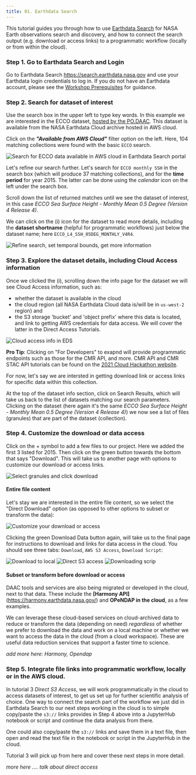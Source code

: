 ```yaml
---
title: 01. Earthdata Search
---
```


This tutorial guides you through how to use [Earthdata Search](https://search.earthdata.nasa.gov/) for NASA Earth observations search and discovery, and how to connect the search output (e.g. download or access links) to a programmatic workflow (locally or from within the cloud). 

### Step 1. Go to Earthdata Search and Login

Go to Earthdata Search <https://search.earthdata.nasa.gov> and use your Earthdata login credentials to log in. If you do not have an Earthdata account, please see the [Workshop Prerequisites](https://nasa-openscapes.github.io/2021-Cloud-Workshop-AGU/logistics/prerequisites.html) for guidance.

### Step 2. Search for dataset of interest

Use the search box in the upper left to type key words. In this example we are interested in the ECCO dataset, [hosted by the PO.DAAC](https://podaac.jpl.nasa.gov/datasetlist?search=ECCO). This dataset is available from the NASA Earthdata Cloud archive hosted in AWS cloud. 

Click on the _**"Available from AWS Cloud"**_ filter option on the left. Here, 104 matching collections were found with the basic `ECCO` search.

![Search for ECCO data available in AWS cloud in Earthdata Search portal](./img/search_ecco.png)

Let's refine our search further. Let's search for `ECCO monthly SSH` in the search box (which will produce 37 matching collections), and for the **time period** for year 2015. The latter can be done using the *calendar* icon on the left under the search box. 

Scroll down the list of returned matches until we see the dataset of interest, in this case *ECCO Sea Surface Height - Monthly Mean 0.5 Degree (Version 4 Release 4)*.

We can click on the (i) icon for the dataset to read more details, including the **dataset shortname** (helpful for programmatic workflows) just below the dataset name; here `ECCO_L4_SSH_05DEG_MONTHLY_V4R4`.

![Refine search, set temporal bounds, get more information](./img/refine_ecco.png)

### Step 3. Explore the dataset details, including Cloud Access information

Once we clicked the (i), scrolling down the info page for the dataset we will see Cloud Access information, such as:

- whether the dataset is available in the cloud 
- the cloud region (all NASA Earthdata Cloud data is/will be in `us-west-2` region) and 
- the S3 storage 'bucket' and 'object prefix' where this data is located, and link to getting AWS credentials for data access. We will cover the latter in the Direct Access Tutorials. 

![Cloud access info in EDS](./img/cloud_access_info.png)

**Pro Tip**: Clicking on "For Developers" to exapnd will provide programmatic endpoints such as those for the CMR API, and more. CMR API and CMR STAC API tutorials can be found on the [2021 Cloud Hackathon website](https://nasa-openscapes.github.io/2021-Cloud-Hackathon/tutorials/).

For now, let's say we are intersted in getting download link or access links for specific data within this collection.

At the top of the dataset info section, click on Search Results, which will take us back to the list of datasets matching our search parameters. Clicking on the dataset (here again it's the same *ECCO Sea Surface Height - Monthly Mean 0.5 Degree (Version 4 Release 4)*) we now see a list of files (granules) that are part of the dataset (collection). 

### Step 4. Customize the download or data access

Click on the + symbol to add a few files to our project. Here we added the first 3 listed for 2015. Then click on the green button towards the bottom that says "Download". This will take us to another page with options to customize our download or access links.

![Select granules and click download](./img/select_granules_download.png)

#### Entire file content

Let's stay we are interested in the entire file content, so we select the "Direct Download" option (as opposed to other options to subset or transform the data):

![Customize your download or access](./img/custom_download.png)

Clicking the green Download Data button again, will take us to the final page for instructions to download and links for data access in the cloud. You should see three tabs: `Download`, `AWS S3 Access`, `Download Script`:

![Download to local](./img/download.png)
![Direct S3 access](./img/AWS_s3_access.png)
![Downloading scrip](./img/download_script.png)

#### Subset or transform before download or access

DAAC tools and services are also being migrated or developed in the cloud, next to that data. These include the **[Harmony API]**(https://harmony.earthdata.nasa.gov/) and **OPeNDAP in the cloud**, as a few examples. 

We can leverage these cloud-based services on cloud-archived data to reduce or transform the data (depending on need) *regardless* of whether we prefer to download the data and work on a local machine or whether we want to access the data in the cloud (from a cloud workspace). These are useful data reduction services that support a faster time to science. 

*add more here: Harmony, Opendap*

### Step 5. Integrate file links into programmatic workflow, locally or in the AWS cloud. 

In tutorial 3 *Direct S3 Access*, we will work programmatically in the cloud to access datasets of interest, to get us set up for further scientific analysis of choice. One way to connect the search part of the workflow we just did in Earthdata Search to our next steps working in the cloud is to simple copy/paste the `s3://` links provides in Step 4 above into a JupyterHub notebook or script and continue the data analysis from there. 

One could also copy/paste the `s3://` links and save them in a text file, then open and read the text file in the notebook or script in the JupyterHub in the cloud. 

Tutorial 3 will pick up from here and cover these next steps in more detail. 

*more here .... talk about direct access*



